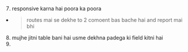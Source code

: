 <!-- 1. super admin ke total visit ko dekhne ke liye router par super-total-visit use karte hai. -->
<!-- 2. new column add where we count number of visits of lead lead, visit and columns -->
<!-- 3. super admin kedashbaord ke mai se daily invoice and daily quotation remove -->
<!-- 4. daily lead to hai hi aur dailky visit add karna hai  -->
<!-- 5. super-admin-employee-leads route mai table ke upar total lead, total visit, total lead closed, show karna  -->
<!-- 6. super-admin-reporting mai se quotaiton and invoice hatana hai and visit ka add karna hai  -->
7. responsive karna hai poora ka poora
- > routes mai se dekhe to 2 comoent bas bache hai and report mai bhi
8. mujhe jitni table bani hai usme dekhna padega ki field kitni hai 
9. 

